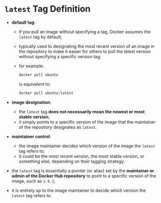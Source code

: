 # `latest` Tag Definition

- **default tag**:
    - if you pull an image without specifying a tag, Docker assumes the `latest` tag by default;
    - typically used to designating the most recent version of an image in the repository to make it easier for others to pull the latest version without specifying a specific version tag;
    - for example:

      ```bash
      docker pull ubuntu
      ```
      
      is equivalent to:
  
      ```bash
      docker pull ubuntu:latest
      ```

- **image designation**:
    - the `latest` tag **does not necessarily mean the newest or most stable version**;
    - it simply points to a specific version of the image that the maintainer of the repository designates as `latest`.
- **maintainer control**:
    - the image maintainer decides which version of the image the `latest` tag refers to;
    - it could be the most recent version, the most stable version, or something else, depending on their tagging strategy.
 

- the `latest` tag is essentially a pointer (or alias) set by the **maintainer or admin of the Docker Hub repository** to point to a specific version of the image, such as `2.9.1`;
- it is entirely up to the image maintainer to decide which version the `latest` tag refers to.
